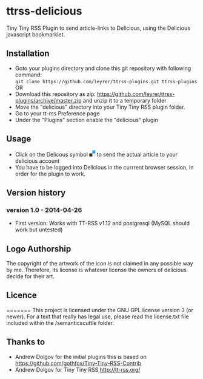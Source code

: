 # ttrss-delicious

Tiny Tiny RSS Plugin to send article-links to Delicious, using the Delicious javascript bookmarklet.

## Installation
* Goto your plugins directory and clone this git repository with following command:  
`git clone https://github.com/leyrer/ttrss-plugins.git ttrss-plugins`  
OR
* Download this repository as zip: https://github.com/leyrer/ttrss-plugins/archive/master.zip and unzip it to a temporary folder
* Move the "delicious" directory into your Tiny Tiny RSS plugin folder.
* Go to your tt-rss Preference page
* Under the "Plugins" section enable the "delicious" plugin

## Usage
* Click on the Delicous symbol ![Delicious Symbol](https://raw.githubusercontent.com/leyrer/ttrss-plugins/master/sharing/ttrss-delicious/delicious.png "Delicious Symbol") to send the actual article to your delicious account  
* You have to be logged into Delicious in the currrent browser session, in order for the plugin to work.

## Version history
### version 1.0 - 2014-04-26
* First version: Works with TT-RSS v1.12 and postgresql (MySQL should work but untested)

## Logo Authorship
The copyright of the artwork of the icon is not claimed in any possible way by me.
Therefore, its license is whatever license the owners of delicious decide for their art.

## Licence
=======
This project is licensed under the GNU GPL license version 3 (or newer). For a text that really has legal use, please read the license.txt file included within the /semanticscuttle folder.

## Thanks to
* Andrew Dolgov for the initial plugins this is based on https://github.com/gothfox/Tiny-Tiny-RSS-Contrib
* Andrew Dolgov for Tiny Tiny RSS http://tt-rss.org/

